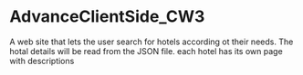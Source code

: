 # AdvanceClientSide_CW3

A web site that lets the user search for hotels according ot their needs. 
The hotal details will be read from the JSON file.
each hotel has its own page with descriptions

